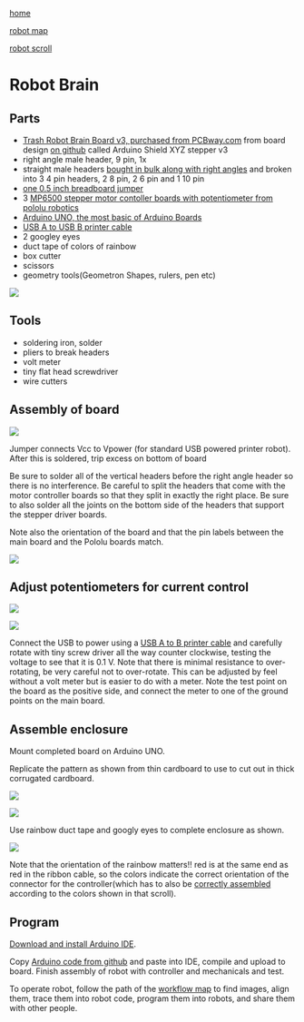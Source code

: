 [home](index.html)

[robot map](maps/robot)

[robot scroll](scrolls/printer.md)

# Robot Brain

## Parts

- [Trash Robot Brain Board v3, purchased from PCBway.com](https://www.pcbway.com/project/shareproject/Trash_Robot_main__brain__board.html) from board design [on github](https://github.com/LafeLabs/trashrobot5/tree/master/boards) called Arduino Shield XYZ stepper v3 
- right angle male header, 9 pin, 1x
- straight male headers [bought in bulk along with right angles](https://www.amazon.com/gp/product/B0774VBJ3J/) and broken into 3 4 pin headers, 2 8 pin, 2 6 pin and 1 10 pin
- [one 0.5 inch breadboard jumper](https://www.amazon.com/MCIGICM-Breadboard-Jumper-Cables-Arduino/dp/B081GMJVPB/)
- 3 [MP6500 stepper motor contoller boards with potentiometer from pololu robotics](https://www.pololu.com/product/2966)
- [Arduino UNO, the most basic of Arduino Boards](https://www.amazon.com/ELEGOO-Board-ATmega328P-ATMEGA16U2-Compliant/dp/B01EWOE0UU/)
- [USB A to USB B printer cable](https://www.amazon.com/gp/product/B00UNZ9HLU/)
- 2 googley eyes
- duct tape of colors of rainbow
- box cutter
- scissors
- geometry tools(Geometron Shapes, rulers, pen etc)


![](https://i.imgur.com/DwKbgfP.jpg)

## Tools

- soldering iron, solder
- pliers to break headers
- volt meter
- tiny flat head screwdriver
- wire cutters

## Assembly of board

![](https://i.imgur.com/kCN9pMG.jpg)

Jumper connects Vcc to Vpower (for standard USB powered printer robot).  After this is soldered, trip excess on bottom of board

Be sure to solder all of the vertical headers before the right angle header so there is no interference. Be careful to split the headers that come with the motor controller boards so that they split in exactly the right place.  Be sure to also solder all the joints on the bottom side of the headers that support the stepper driver boards. 

Note also the orientation of the board and that the pin labels between the main board and the Pololu boards match. 

![](https://i.imgur.com/ok6K0Bf.jpg)

## Adjust potentiometers for current control

![](https://i.imgur.com/hz4C54Y.jpg)

![](https://i.imgur.com/XMMaNqx.jpg)


Connect the USB to power using a [USB A to B printer cable](https://www.amazon.com/gp/product/B00UNZ9HLU/) and carefully rotate with tiny screw driver all the way counter clockwise, testing the voltage to see that it is 0.1 V.  Note that there is minimal resistance to over-rotating, be very careful not to over-rotate.  This can be adjusted by feel without a volt meter but is easier to do with a meter.  Note the test point on the board as the positive side, and connect the meter to one of the ground points on the main board. 

## Assemble enclosure

Mount completed board on Arduino UNO.  

Replicate the pattern as shown from thin cardboard to use to cut out in thick corrugated cardboard.

![](https://i.imgur.com/8dy1hPq.jpg)

![](https://i.imgur.com/B4GOWsB.png)

Use rainbow duct tape and googly eyes to complete enclosure as shown.

![](https://i.imgur.com/HwXfmp8.jpg)

Note that the orientation of the rainbow matters!! red is at the same end as red in the ribbon cable, so the colors indicate the correct orientation of the connector for the controller(which has to also be [correctly assembled](scrolls/controller) according to the colors shown in that scroll).

## Program

[Download and install Arduino IDE](https://www.arduino.cc/en/software).

Copy [Arduino code from github](https://github.com/LafeLabs/trashrobot5/blob/master/arduinocode/arduino-trashrobot-coin-printer/arduino-trashrobot-coin-printer.ino) and paste into IDE, compile and upload to board.  Finish assembly of robot with controller and mechanicals and test. 

To operate robot, follow the path of the [workflow map](maps/workflow) to find images, align them, trace them into robot code, program them into robots, and share them with other people.











